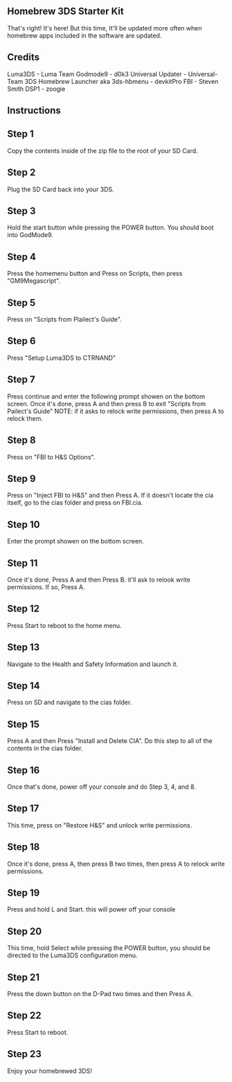 ## Homebrew 3DS Starter Kit
That's right! It's here! But this time, It'll be updated more often when homebrew apps included in the software are updated.

## Credits
Luma3DS - Luma Team
Godmode9 - d0k3
Universal Updater - Universal-Team
3DS Homebrew Launcher aka 3ds-hbmenu - devkitPro
FBI - Steven Smith
DSP1 - zoogie 
## Instructions

## Step 1
Copy the contents inside of the zip file to the root of your SD Card.

## Step 2
Plug the SD Card back into your 3DS.
## Step 3
Hold the start button while pressing the POWER button.
You should boot into GodMode9.
## Step 4
Press the homemenu button and Press on Scripts, then press "GM9Megascript".
## Step 5
Press on "Scripts from Plailect's Guide".
## Step 6
Press "Setup Luma3DS to CTRNAND"
## Step 7
Press continue and enter the following prompt showen on the bottom screen. Once it's done, press A and then press B to exit "Scripts from Pailect's Guide" NOTE: if it asks to relock write permissions, then press A to relock them.
## Step 8
Press on "FBI to H&S Options".
## Step 9
Press on "Inject FBI to H&S" and then Press A.
If it doesn't locate the cia itself, go to the cias folder and press on FBI.cia.
## Step 10
Enter the prompt showen on the bottom screen.
## Step 11
Once it's done, Press A and then Press B. it'll ask to relook write permissions. If so, Press A.
## Step 12
Press Start to reboot to the home menu.
## Step 13
Navigate to the Health and Safety Information and launch it.
## Step 14
Press on SD and navigate to the cias folder.
## Step 15
Press A and then Press "Install and Delete CIA".
Do this step to all of the contents in the cias folder.
## Step 16
Once that's done, power off your console and do Step 3, 4, and 8.
## Step 17
This time, press on "Restore H&S" and unlock write permissions.
## Step 18
Once it's done, press A, then press B two times, then press A to relock write permissions.
## Step 19
Press and hold L and Start. this will power off your console
## Step 20
This time, hold Select while pressing the POWER button, you should be directed to the Luma3DS configuration menu.
## Step 21
Press the down button on the D-Pad two times and then Press A.
## Step 22
Press Start to reboot.
## Step 23
Enjoy your homebrewed 3DS!
